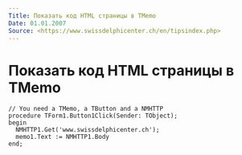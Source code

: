 ```yaml
---
Title: Показать код HTML страницы в TMemo
Date: 01.01.2007
Source: <https://www.swissdelphicenter.ch/en/tipsindex.php>
---
```



Показать код HTML страницы в TMemo
==================================

    // You need a TMemo, a TButton and a NMHTTP
    procedure TForm1.Button1Click(Sender: TObject); 
    begin 
      NMHTTP1.Get('www.swissdelphicenter.ch'); 
      memo1.Text := NMHTTP1.Body 
    end;

